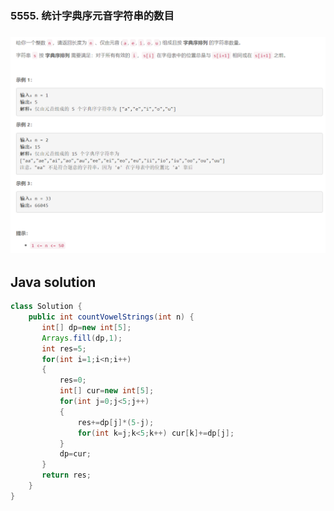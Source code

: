 ### 5555. 统计字典序元音字符串的数目

### <img src="1.png" alt=" " title="." style="zoom: 200%;" />     

## Java solution

```java
class Solution {
    public int countVowelStrings(int n) {
       int[] dp=new int[5];
       Arrays.fill(dp,1); 
       int res=5; 
       for(int i=1;i<n;i++)
       {
           res=0;
           int[] cur=new int[5];
           for(int j=0;j<5;j++)
           {
               res+=dp[j]*(5-j);
               for(int k=j;k<5;k++) cur[k]+=dp[j]; 
           }
           dp=cur;
       }
       return res; 
    }
}
```


